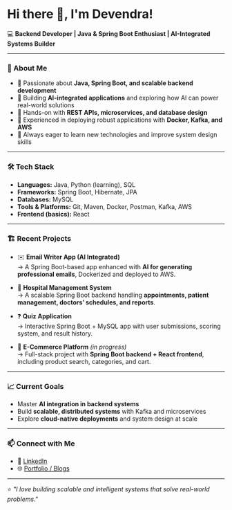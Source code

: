 # Hi there 👋, I'm Devendra!

💻 **Backend Developer | Java & Spring Boot Enthusiast | AI-Integrated Systems Builder**

---

### 🚀 About Me
- 🔹 Passionate about **Java, Spring Boot, and scalable backend development**
- 🔹 Building **AI-integrated applications** and exploring how AI can power real-world solutions
- 🔹 Hands-on with **REST APIs, microservices, and database design**
- 🔹 Experienced in deploying robust applications with **Docker, Kafka, and AWS**
- 🔹 Always eager to learn new technologies and improve system design skills

---

### 🛠️ Tech Stack
- **Languages:** Java, Python (learning), SQL  
- **Frameworks:** Spring Boot, Hibernate, JPA  
- **Databases:** MySQL  
- **Tools & Platforms:** Git, Maven, Docker, Postman, Kafka, AWS  
- **Frontend (basics):** React  

---

### 🏗️ Recent Projects
- ✉️ **Email Writer App (AI Integrated)**  
   → A Spring Boot-based app enhanced with **AI for generating professional emails**, Dockerized and deployed to AWS.  

- 🏥 **Hospital Management System**  
   → A scalable Spring Boot backend handling **appointments, patient management, doctors’ schedules, and reports**.  

- ❓ **Quiz Application**  
   → Interactive Spring Boot + MySQL app with user submissions, scoring system, and result history.  

- 🛒 **E-Commerce Platform** *(in progress)*  
   → Full-stack project with **Spring Boot backend + React frontend**, including product search, categories, and cart.  

---

### 📈 Current Goals
- Master **AI integration in backend systems**  
- Build **scalable, distributed systems** with Kafka and microservices  
- Explore **cloud-native deployments** and system design at scale  

---

### 📫 Connect with Me
- 💼 [LinkedIn](https://www.linkedin.com/)  
- 🌐 [Portfolio / Blogs](https://github.com/)  

---

⭐️ *"I love building scalable and intelligent systems that solve real-world problems."*
